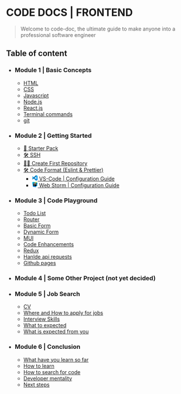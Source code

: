 # CODE DOCS | FRONTEND
> Welcome to code-doc, the ultimate guide to make anyone into a professional software engineer

## Table of content
- ### Module 1 | Basic Concepts
  - [HTML](./module_01/html.md)
  - [CSS](./module_01/css.md)
  - [Javascript](./module_01/javascript.md)
  - [Node.js](./module_01/node.md)
  - [React.js](./module_01/react.md)
  - [Terminal commands](./module_01/terminal.md)
  - [git](./module_01/git.md)

- ### Module 2 | Getting Started
  - [🎒 Starter Pack](module_02/starterPack.md)
  - [🛠 SSH](module_02/ssh.md)
  - [👨‍🎨 Create First Repository](module_02/createFirstRepository.md)
  - [🛠 Code Format (Eslint & Prettier)](module_02/CODE_FORMAT_WITH_ESLINT_&_PRETTIER.md)
    - [<img src="./imgs/vscode_logo.png" width="15"/> VS-Code | Configuration Guide](module_02/vscodeConfigurationGuide.md)
    - [<img src="./imgs/webstorm_logo.svg" width="15"/> Web Storm | Configuration Guide](module_02/webstormConfigurationGuide.md)

- ### Module 3 | Code Playground
  - [Todo List]()
  - [Router]()
  - [Basic Form]()
  - [Dynamic Form]()
  - [MUI]()
  - [Code Enhancements]()
  - [Redux]()
  - [Hanlde api requests]()
  - [Github pages]()
- ### Module 4 | Some Other Project (not  yet decided)
- ### Module 5 | Job Search
  - [CV]()
  - [Where and How to apply for jobs]()
  - [Interview Skills]()
  - [What to expected]()
  - [What is expected from you]()

- ### Module 6 | Conclusion
  - [What have you learn so far]()
  - [How to learn]()
  - [How to search for code]()
  - [Developer mentality]()
  - [Next steps]()
